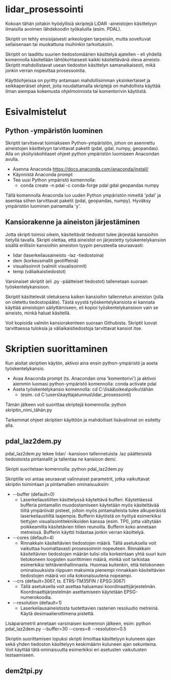 # lidar_prosessointi

Kokoan tähän joitakin hyödyllisiä skriptejä LiDAR -aineistojen käsittelyyn ilmaisilla avoimen lähdekoodin työkaluilla (esim. PDAL).

Skriptit on tehty ensisijaisesti arkeologien tarpeisiin, mutta soveltuvat sellaisenaan tai muokattuna muihinkin tarkoituksiin.

Skriptit on laadittu suurien tiedostomäärien käsittelyä ajatellen - eli yhdellä komennolla käsitellään lähtökohtaisesti kaikki käsiteltävänä oleva aineisto.  Skriptit mahdollistavat usean tiedoston käsittelyn samanaikaisesti, mikä jonkin verran nopeuttaa prosessointia. 

Käyttöohjeissa on pyritty antamaan mahdollisimman yksinkertaiset ja seikkaperäiset ohjeet, joita noudattamalla skriptejä on mahdollista käyttää ilman aiempaa kokemusta ohjelmoinnista tai komentorivin käytöstä. 

# Esivalmistelut

## Python -ympäristön luominen

Skriptit tarvitsevat toimiakseen Python-ympäristön, johon on asennettu aineistojen käsittelyyn tarvittavat paketit (pdal, gdal, numpy, geopandas). Alla on yksityiskohtiaset ohjeet python ympäristön luomiseen Anacondan avulla. 

- Asenna Anaconda https://docs.anaconda.com/anaconda/install/
- Käynnistä Anaconda prompt
- Tee uusi Python ympäristö komennolla:
  - conda create -n pdal -c conda-forge pdal gdal geopandas numpy

Tällä komennolla Anaconda luo uuden Python ympäristön nimeltä 'pdal' ja asentaa siihen tarvittavat paketit (pdal, geopandas, numpy). Hyväksy ympäristön luominen painamalla 'y'.

## Kansiorakenne ja aineiston järjestäminen
Jotta skripti toimisi oikein, käsiteltävät tiedostot tulee järjestää kansioihin tietyllä tavalla. Skripti olettaa, että aineistot on järjestetty työskentelykansion sisällä erillisiin kansioihin aineiston tyypin perusteella seuraavasti:
- lidar (laserkeilausaineisto -laz -tiedostoina)
- dem (korkeusmallit geotiffeinä)
- visualisoinnit (valmiit visualisoinnit)
- temp (väliaikaistiedostot)

Varsinaiset skriptit (eli .py -päätteiset tiedostot) tallenetaan suoraan työskentelykansioon.

Skriptit käsittelevät oletuksena kaiken kansioihin tallennetun aineiston (jolla on oletettu tiedostopääte). Tästä syystä työskentelykansiota ei kannata käyttää aineistojen säilyttämiseen, eli kopioi työskentelykansioon vain se aineisto, minkä haluat käsitellä.

Voit kopioida valmiin kansiorakenteen suoraan Githubista. Skriptit luovat tarvittaessa tuloksia ja väliaikaistiedostoja tarvittavat kansiot itse.

# Skriptien suorittaminen

Kun aloitat skriptien käytön, aktivoi aina ensin python-ympäristö ja aseta työskentelykansio.
- Avaa Anaconda prompt (ts. Anacondan oma 'komentorivi') ja aktivoi aiemmin luomasi python-ympäristö komennolla: conda activate pdal
- Aseta työskentelykansio komennolla: cd C:\lisää\oikea\polku\tähän
  - (esim. cd C:\users\kayttajatunnus\lidar_prosessointi)

Tämän jälkeen voit suorittaa skriptejä komennolla: python skriptin_nimi_tähän.py 

Tarkemmat ohjeet skriptien käyttöön ja mahdolliset lisävalinnat on esitetty alla.

## pdal_laz2dem.py

pdal_laz2dem.py tekee lidar/ -kansioon tallennetuista .laz päätteisistä tiedostoista pintamallit ja tallentaa ne kansioon dem/.

Skripti suoritetaan komennolla: python pdal_laz2dem.py

Skriptille voi antaa seuraavat valinnaiset parametrit, jotka vaikuttavat skriptin toimintaan ja pintamallien ominaisuuksiin:
- --buffer      (default=0)
  - Laserkeilaustiilten käsittelyssä käytettävä bufferi. Käytettäessä bufferia pintamallin muodostamiseen käytetään myös käsiteltävää tiiltä ympäröivät pisteet, jolloin myös pintamalleista tulee alkuperäistä laserkeilaustiiltä laajempia. Bufferin käytöstä on hyötyä esimerkiksi tiettyjen visualisointitekniikoiden kanssa (esim. TPI), jotta vältytään poikkeamilta käsitetävien tiilien reunoilla. Bufferin koko annetaan metreissä. Bufferin käyttö hidastaa jonkin verran käsittelyä.
- --cores       (default=4)
  - Rinnakkain käsiteltävien tiedostojen määrä. Tällä asetuksella voit vaikuttaa huomattavasti prosessoinnin nopeuteen. Rinnakkain käsiteltävien tiedostojen määrän tulisi olla korkeintaan yhtä suuri kuin tietokoneen loogisten suorittimien määrä, minkä voit tarkistaa esimerkiksi tehtävienhallinnasta. Huomaa kuitenkin, että tietokoneen ominaisuuksista riippuen maksimia pienempi rinnakkain käsiteltävien tiedostojen määrä voi olla kokonaisuutena nopeampi.
- --crs         (default=3067, ts. ETRS-TM35FIN / EPSG:3067)
  - Tällä asetuksella voit asettaa haluamasi koordinaattijärjestelmän. Koordinaattijärjestelmän asettamiseen käytetään EPSG-numerokoodia. 
- --resolution  (default=1)
  - Laserkeilausaineistosta tuotettavien rasterien resoluutio metreinä. Käytä desimaalierottimena pistettä.

Lisäparametrit annetaan varsinaisen komennon jälkeen, esim: python pdal_laz2dem.py --buffer=30 --cores=8 --resolution=0.5

Skriptin suorittamisen lopuksi skripti ilmoittaa käsittelyyn kuluneen ajan sekä yhden tiedoston käsittelyyn keskimäärin kuluneen ajan sekunteina. Voit käyttää tätä ominaisuutta esimerkiksi eri asetusten vaikutusten testaamiseen.

## dem2tpi.py
















